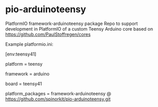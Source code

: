 # pio-arduinoteensy
PlatformIO framework-arduinoteensy package
Repo to support development in PlatformIO of a custom Teensy Arduino core based on https://github.com/PaulStoffregen/cores

Example platformio.ini:

[env:teensy41]

platform = teensy

framework = arduino

board = teensy41

platform_packages =
   framework-arduinoteensy @ https://github.com/spinorkit/pio-arduinoteensy.git
